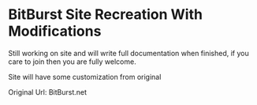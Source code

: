 # BitBurst Site Recreation With Modifications

Still working on site and will write full documentation when finished, if you care to join then you are fully welcome.

Site will have some customization from  original

Original Url: BitBurst.net
